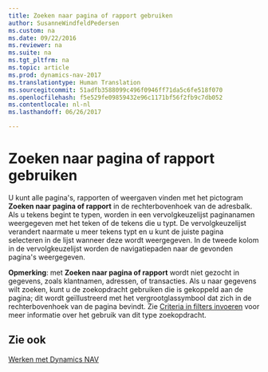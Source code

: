 ```yaml
---
title: Zoeken naar pagina of rapport gebruiken
author: SusanneWindfeldPedersen
ms.custom: na
ms.date: 09/22/2016
ms.reviewer: na
ms.suite: na
ms.tgt_pltfrm: na
ms.topic: article
ms.prod: dynamics-nav-2017
ms.translationtype: Human Translation
ms.sourcegitcommit: 51adfb3588099c496f0946ff71da5c6fe518f070
ms.openlocfilehash: f5e529fe09859432e96c1171bf56f2fb9c7db052
ms.contentlocale: nl-nl
ms.lasthandoff: 06/26/2017

---
```


# <a name="using-search-for-page-or-report"></a>Zoeken naar pagina of rapport gebruiken
U kunt alle pagina's, rapporten of weergaven vinden met het pictogram **Zoeken naar pagina of rapport** in de rechterbovenhoek van de adresbalk.
Als u tekens begint te typen, worden in een vervolgkeuzelijst paginanamen weergegeven met het teken of de tekens die u typt. De vervolgkeuzelijst verandert naarmate u meer tekens typt en u kunt de juiste pagina selecteren in de lijst wanneer deze wordt weergegeven. In de tweede kolom in de vervolgkeuzelijst worden de navigatiepaden naar de gevonden pagina's weergegeven.

**Opmerking**: met **Zoeken naar pagina of rapport** wordt niet gezocht in gegevens, zoals klantnamen, adressen, of transacties. Als u naar gegevens wilt zoeken, kunt u de zoekopdracht gebruiken die is gekoppeld aan de pagina; dit wordt geïllustreerd met het vergrootglassymbool dat zich in de rechterbovenhoek van de pagina bevindt. Zie [Criteria in filters invoeren](ui-enter-criteria-filters.md) voor meer informatie over het gebruik van dit type zoekopdracht.

## <a name="see-also"></a>Zie ook
[Werken met Dynamics NAV](ui-work-product.md)

